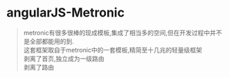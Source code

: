 # angularJS-Metronic


> metronic有很多很棒的现成模板,集成了相当多的空间,但在开发过程中并不是全部都能用的到.  
> 这套框架取自于metronic中的一套模板,精简至十几兆的轻量级框架  
> 剥离了首页,独立成为一级路由  
> 剥离了路由
